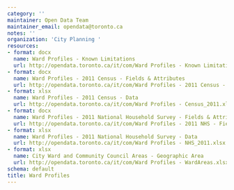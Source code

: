 ```yaml
---
category: ''
maintainer: Open Data Team
maintainer_email: opendata@toronto.ca
notes: ''
organization: 'City Planning '
resources:
- format: docx
  name: Ward Profiles - Known Limitations
  url: http://opendata.toronto.ca/it/com/Ward Profiles - Known Limitations.docx
- format: docx
  name: Ward Profiles - 2011 Census - Fields & Attributes
  url: http://opendata.toronto.ca/it/com/Ward Profiles - 2011 Census - Fields.docx
- format: xlsx
  name: Ward Profiles - 2011 Census - Data
  url: http://opendata.toronto.ca/it/com/Ward Profiles - Census_2011.xlsx
- format: docx
  name: Ward Profiles - 2011 National Household Survey - Fields & Attributes
  url: http://opendata.toronto.ca/it/com/Ward Profiles - 2011 NHS - Fields.docx
- format: xlsx
  name: Ward Profiles - 2011 National Household Survey - Data
  url: http://opendata.toronto.ca/it/com/Ward Profiles - NHS_2011.xlsx
- format: xlsx
  name: City Ward and Community Council Areas - Geographic Area
  url: http://opendata.toronto.ca/it/com/Ward Profiles - WardAreas.xlsx
schema: default
title: Ward Profiles
---
```


